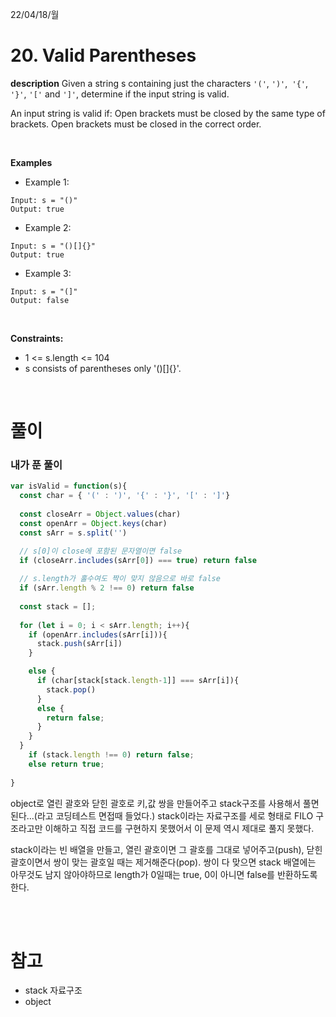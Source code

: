 22/04/18/월

<h1>20. Valid Parentheses</h1>

<strong>description</strong>
Given a string s containing just the characters `'('`, `')'`,` '{'`, `'}'`, `'['` and `']'`, determine if the input string is valid.

An input string is valid if:
Open brackets must be closed by the same type of brackets.
Open brackets must be closed in the correct order.

<br>

<strong>Examples</strong>

- Example 1:

```
Input: s = "()"
Output: true
```

- Example 2:

```
Input: s = "()[]{}"
Output: true
```

- Example 3:

```
Input: s = "(]"
Output: false
```

<br>

<strong>Constraints:</strong>

- 1 <= s.length <= 104
- s consists of parentheses only '()[]{}'.

<br>

<h1>풀이</h1>
<h3>내가 푼 풀이</h3>

```javascript
var isValid = function(s){
  const char = { '(' : ')', '{' : '}', '[' : ']'}
  
  const closeArr = Object.values(char)
  const openArr = Object.keys(char)
  const sArr = s.split('')

  // s[0]이 close에 포함된 문자열이면 false
  if (closeArr.includes(sArr[0]) === true) return false
  
  // s.length가 홀수여도 짝이 맞지 않음으로 바로 false
  if (sArr.length % 2 !== 0) return false
  
  const stack = [];
  
  for (let i = 0; i < sArr.length; i++){
    if (openArr.includes(sArr[i])){
      stack.push(sArr[i])
    }

    else {
      if (char[stack[stack.length-1]] === sArr[i]){
        stack.pop()
      }
      else {
        return false;
      }
    }
  }
    if (stack.length !== 0) return false;
    else return true;
  
}
```

object로 열린 괄호와 닫힌 괄호로 키,값 쌍을 만들어주고 stack구조를 사용해서 풀면 된다...(라고 코딩테스트 면접때 들었다.) stack이라는 자료구조를 세로 형태로 FILO 구조라고만 이해하고 직접 코드를 구현하지 못했어서 이 문제 역시 제대로 풀지 못했다. 

stack이라는 빈 배열을 만들고, 열린 괄호이면 그 괄호를 그대로 넣어주고(push), 닫힌 괄호이면서 쌍이 맞는 괄호일 때는 제거해준다(pop). 쌍이 다 맞으면 stack 배열에는 아무것도 남지 않아야하므로 length가 0일때는 true, 0이 아니면 false를 반환하도록 한다. 

<br>
<br>


<h1> 참고 </h1>

- stack 자료구조
- object 


